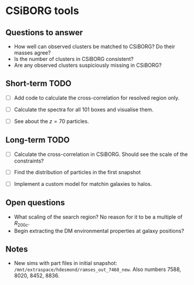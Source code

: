 # CSiBORG tools

## Questions to answer
- How well can observed clusters be matched to CSiBORG? Do their masses agree?
- Is the number of clusters in CSiBORG consistent?
- Are any observed clusters suspiciously missing in CSiBORG?


## Short-term TODO
- [ ] Add code to calculate the cross-correlation for resolved region only.
- [ ] Calculate the spectra for all 101 boxes and visualise them.
- [ ] See about the $z=70$ particles.


## Long-term TODO
- [ ] Calculate the cross-correlation in CSiBORG. Should see the scale of the constraints?
- [ ] Find the distribution of particles in the first snapshot
- [ ] Implement a custom model for matchin galaxies to halos.


## Open questions
- What scaling of the search region? No reason for it to be a multiple of $R_{200c}$.
- Begin extracting the DM environmental properties at galaxy positions?


## Notes
- New sims with part files in initial snapshot: `/mnt/extraspace/hdesmond/ramses_out_7468_new`. Also numbers 7588, 8020, 8452, 8836.